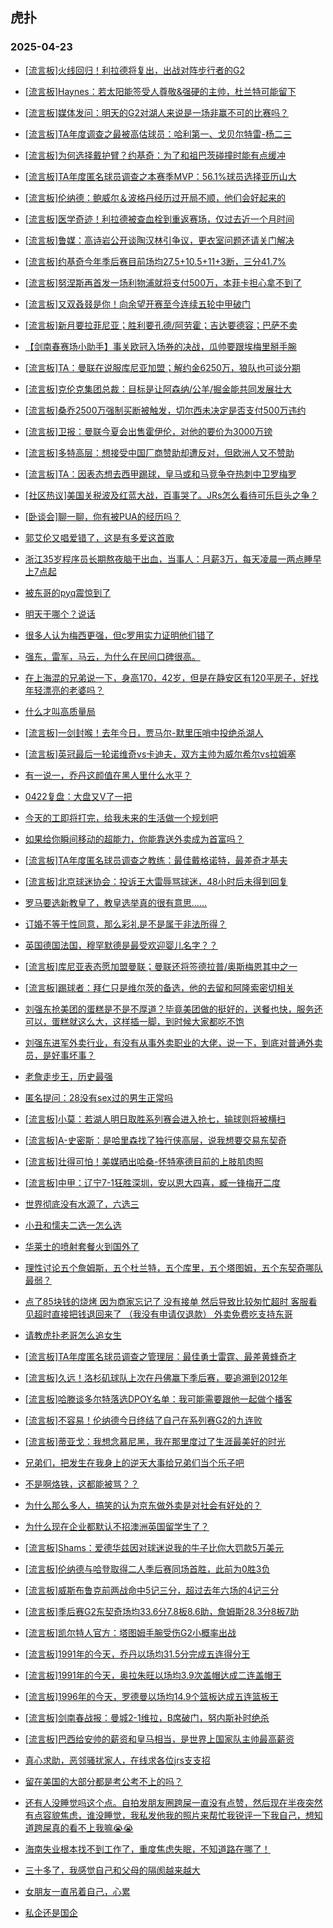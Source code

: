 ## 虎扑 
### 2025-04-23

+ [[流言板]火线回归！利拉德将复出，出战对阵步行者的G2](https://bbs.hupu.com/632052351.html)

+ [[流言板]Haynes：若太阳能签受人尊敬&amp;强硬的主帅，杜兰特可能留下](https://bbs.hupu.com/632051800.html)

+ [[流言板]媒体发问：明天的G2对湖人来说是一场非赢不可的比赛吗？](https://bbs.hupu.com/632049123.html)

+ [[流言板]TA年度调查之最被高估球员：哈利第一、戈贝尔特雷-杨二三](https://bbs.hupu.com/632051642.html)

+ [[流言板]为何选择戴护臂？约基奇：为了和祖巴茨碰撞时能有点缓冲](https://bbs.hupu.com/632050652.html)

+ [[流言板]TA年度匿名球员调查之本赛季MVP：56.1%球员选择亚历山大](https://bbs.hupu.com/632051551.html)

+ [[流言板]伦纳德：鲍威尔＆波格丹经历过开局不顺，他们会好起来的](https://bbs.hupu.com/632051079.html)

+ [[流言板]医学奇迹！利拉德被查血栓到重返赛场，仅过去近一个月时间](https://bbs.hupu.com/632052448.html)

+ [[流言板]鲁媒：高诗岩公开谈陶汉林引争议，更衣室问题还请关门解决](https://bbs.hupu.com/632047936.html)

+ [[流言板]约基奇今年季后赛目前场均27.5+10.5+11+3断，三分41.7%](https://bbs.hupu.com/632051032.html)

+ [[流言板]努涅斯再首发一场利物浦就将支付500万，本菲卡担心拿不到了](https://bbs.hupu.com/632046722.html)

+ [[流言板]又双叒叕是你！向余望开赛至今连续五轮中甲破门](https://bbs.hupu.com/632049234.html)

+ [[流言板]新月要拉菲尼亚；胜利要孔德/阿劳霍；吉达要德容；巴萨不卖](https://bbs.hupu.com/632043721.html)

+ [【剑南春赛场小助手】事关欧冠入场券的决战，瓜帅要跟埃梅里掰手腕](https://bbs.hupu.com/632034635.html)

+ [[流言板]TA：曼联在说服库尼亚加盟；解约金6250万，狼队也可谈分期](https://bbs.hupu.com/632045301.html)

+ [[流言板]克伦克集团总裁：目标是让阿森纳/公羊/掘金能共同发展壮大](https://bbs.hupu.com/632042640.html)

+ [[流言板]桑乔2500万强制买断被触发，切尔西未决定是否支付500万违约](https://bbs.hupu.com/632041335.html)

+ [[流言板]卫报：曼联今夏会出售霍伊伦，对他的要价为3000万镑](https://bbs.hupu.com/632049117.html)

+ [[流言板]多特高层：想接受中国厂商赞助却遭反对，但欧洲人又不赞助](https://bbs.hupu.com/632047851.html)

+ [[流言板]TA：因表态想去西甲踢球，皇马或和马竞争夺热刺中卫罗梅罗](https://bbs.hupu.com/632047463.html)

+ [[社区热议]美国关税波及红蓝大战，百事哭了。JRs怎么看待可乐巨头之争？](https://bbs.hupu.com/632047698.html)

+ [[卧谈会]聊一聊，你有被PUA的经历吗？](https://bbs.hupu.com/632050849.html)

+ [郭艾伦又唱爱错了，这是有多爱这首歌](https://bbs.hupu.com/632050497.html)

+ [浙江35岁程序员长期熬夜脑干出血，当事人：月薪3万，每天凌晨一两点睡早上7点起](https://bbs.hupu.com/632048156.html)

+ [被东哥的pyq震惊到了](https://bbs.hupu.com/632048673.html)

+ [明天干哪个？说话](https://bbs.hupu.com/632050246.html)

+ [很多人认为梅西更强，但c罗用实力证明他们错了](https://bbs.hupu.com/632048698.html)

+ [强东，雷军，马云，为什么在民间口碑很高。](https://bbs.hupu.com/632047739.html)

+ [在上海混的兄弟说一下，身高170，42岁，但是在静安区有120平房子，好找年轻漂亮的老婆吗？](https://bbs.hupu.com/632050428.html)

+ [什么才叫高质量局](https://bbs.hupu.com/632050828.html)

+ [[流言板]一剑封喉！去年今日，贾马尔-默里压哨中投绝杀湖人](https://bbs.hupu.com/632053238.html)

+ [[流言板]英冠最后一轮诺维奇vs卡迪夫，双方主帅为威尔希尔vs拉姆塞](https://bbs.hupu.com/632050004.html)

+ [有一说一，乔丹这颜值在黑人里什么水平？](https://bbs.hupu.com/632049708.html)

+ [0422复盘：大盘又V了一把](https://bbs.hupu.com/632049353.html)

+ [今天的工即将打完，给我未来的生活做一个规划吧](https://bbs.hupu.com/632048825.html)

+ [如果给你瞬间移动的超能力，你能靠送外卖成为首富吗？](https://bbs.hupu.com/632051875.html)

+ [[流言板]TA年度匿名球员调查之教练：最佳戴格诺特，最差奇才基夫](https://bbs.hupu.com/632051743.html)

+ [[流言板]北京球迷协会：投诉王大雷辱骂球迷，48小时后未得到回复](https://bbs.hupu.com/632044331.html)

+ [罗马要选新教皇了，教皇选举真的很有意思……](https://bbs.hupu.com/632049727.html)

+ [订婚不等于性同意，那么彩礼是不是属于非法所得？](https://bbs.hupu.com/632050821.html)

+ [英国德国法国，穆罕默德是最受欢迎婴儿名字？？](https://bbs.hupu.com/632049914.html)

+ [[流言板]库尼亚表态愿加盟曼联；曼联还将签德拉普/奥斯梅恩其中之一](https://bbs.hupu.com/632048544.html)

+ [[流言板]踢球者：拜仁只是维尔茨的备选，他的去留和阿隆索密切相关](https://bbs.hupu.com/632046137.html)

+ [刘强东抢美团的蛋糕是不是不厚道？毕竟美团做的挺好的，送餐也快，服务还可以，蛋糕就这么大，这样插一脚，到时候大家都吃不饱](https://bbs.hupu.com/632052781.html)

+ [刘强东进军外卖行业，有没有从事外卖职业的大佬，说一下，到底对普通外卖员，是好事坏事？](https://bbs.hupu.com/632051281.html)

+ [老詹走步王，历史最强](https://bbs.hupu.com/632053038.html)

+ [匿名提问：28没有sex过的男生正常吗](https://bbs.hupu.com/632052294.html)

+ [[流言板]小莫：若湖人明日取胜系列赛会进入抢七，输球则将被横扫](https://bbs.hupu.com/632053060.html)

+ [[流言板]A-史密斯：是哈里森找了独行侠高层，说我想要交易东契奇](https://bbs.hupu.com/632052946.html)

+ [[流言板]壮得可怕！美媒晒出哈桑-怀特塞德目前的上肢肌肉照](https://bbs.hupu.com/632053603.html)

+ [[流言板]中甲：辽宁7-1狂胜深圳，安以恩大四喜，臧一锋梅开二度](https://bbs.hupu.com/632050150.html)

+ [世界彻底没有水源了，六选三](https://bbs.hupu.com/632053867.html)

+ [小丑和懦夫二选一怎么选](https://bbs.hupu.com/632051945.html)

+ [华莱士的喷射套餐火到国外了](https://bbs.hupu.com/632052105.html)

+ [理性讨论五个詹姆斯，五个杜兰特，五个库里，五个塔图姆，五个东契奇哪队最弱？](https://bbs.hupu.com/632052881.html)

+ [点了85块钱的烧烤 因为商家忘记了 没有接单 然后导致比较匆忙超时 客服看见超时直接把钱退回来了 （我没有申请仅退款） 外卖免费吃支持东哥](https://bbs.hupu.com/632052898.html)

+ [请教虎扑老哥怎么追女生](https://bbs.hupu.com/632052849.html)

+ [[流言板]TA年度匿名球员调查之管理层：最佳勇士雷霆、最差黄蜂奇才](https://bbs.hupu.com/632052614.html)

+ [[流言板]久远！洛杉矶球队上次在丹佛赢下季后赛，要追溯到2012年](https://bbs.hupu.com/632052730.html)

+ [[流言板]哈滕谈多尔特落选DPOY名单：我可能需要跟他一起做个播客](https://bbs.hupu.com/632052461.html)

+ [[流言板]不容易！伦纳德今日终结了自己在系列赛G2的九连败](https://bbs.hupu.com/632052622.html)

+ [[流言板]蒂亚戈：我想念慕尼黑，我在那里度过了生涯最美好的时光](https://bbs.hupu.com/632051072.html)

+ [兄弟们，把发生在我身上的逆天大事给兄弟们当个乐子吧](https://bbs.hupu.com/632054164.html)

+ [不是啊烙铁，这都能被骂？？](https://bbs.hupu.com/632052609.html)

+ [为什么那么多人，搞笑的认为京东做外卖是对社会有好处的？](https://bbs.hupu.com/632053436.html)

+ [为什么现在企业都默认不招澳洲英国留学生了？](https://bbs.hupu.com/632053074.html)

+ [[流言板]Shams：爱德华兹因对球迷说我的牛子比你大罚款5万美元](https://bbs.hupu.com/632054235.html)

+ [[流言板]伦纳德与哈登取得二人季后赛同场首胜，此前为0胜3负](https://bbs.hupu.com/632053529.html)

+ [[流言板]威斯布鲁克前两战命中5记三分，超过去年六场的4记三分](https://bbs.hupu.com/632053510.html)

+ [[流言板]季后赛G2东契奇场均33.6分7.8板8.6助，詹姆斯28.3分8板7助](https://bbs.hupu.com/632053279.html)

+ [[流言板]凯尔特人官方：塔图姆手腕受伤G2小概率出战](https://bbs.hupu.com/632054227.html)

+ [[流言板]1991年的今天，乔丹以场均31.5分完成五连得分王](https://bbs.hupu.com/632053485.html)

+ [[流言板]1991年的今天，奥拉朱旺以场均3.9次盖帽达成二连盖帽王](https://bbs.hupu.com/632053676.html)

+ [[流言板]1996年的今天，罗德曼以场均14.9个篮板达成五连篮板王](https://bbs.hupu.com/632053287.html)

+ [[流言板]剑南春战报：曼城2-1维拉，B席破门，努内斯补时绝杀](https://bbs.hupu.com/632054277.html)

+ [[流言板]巴西给安帅的薪资和皇马相当，是世界上国家队主帅最高薪资](https://bbs.hupu.com/632051511.html)

+ [真心求助，恶邻骚扰家人，在线求各位jrs支支招](https://bbs.hupu.com/632054328.html)

+ [留在美国的大部分都是考公考不上的吗？](https://bbs.hupu.com/632053750.html)

+ [还有人没睡觉吗这个点。自拍发朋友圈跨屎一直没有点赞，然后现在半夜突然有点容貌焦虑，谁没睡觉，我私发他我的照片来帮忙我锐评一下我自己，想知道跨屎真的看不上我嘛😭😭](https://bbs.hupu.com/632053660.html)

+ [海南失业根本找不到工作了，重度焦虑失眠，不知道路在哪了！](https://bbs.hupu.com/632053900.html)

+ [三十多了，我感觉自己和父母的隔阂越来越大](https://bbs.hupu.com/632053755.html)

+ [女朋友一直吊着自己，心累](https://bbs.hupu.com/632053471.html)

+ [私企还是国企](https://bbs.hupu.com/632053295.html)

